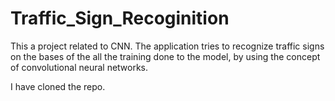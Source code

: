 # Traffic_Sign_Recoginition
This a project related to CNN. The application tries to recognize traffic signs on the bases of the all the training done to the model, by using the concept of convolutional neural networks.

I have cloned the repo.
